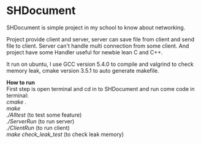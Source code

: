 # SHDocument

SHDocument is simple project in my school to know about networking.

Project provide client and server, server can save file from client and send file to client. Server can't handle multi connection from some client.
And project have some Handler useful for newbie lean C and C++.

It run on ubuntu, I use GCC version 5.4.0 to compile and valgrind to check memory leak, 
cmake version 3.5.1 to auto generate makefile. 

**How to run**<br>
First step is open terminal and cd in to SHDocument and run come code in terminal:<br>
_cmake ._<br>
_make_<br>
_./Alltest_ (to test some feature)<br>
_./ServerRun_ (to run server)<br>
_./ClientRun_ (to run client)<br>
_make check_leak_test_ (to check leak memory)<br>